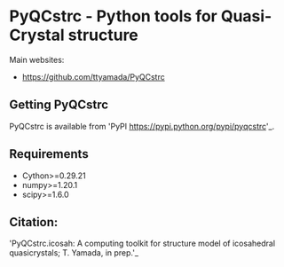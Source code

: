 PyQCstrc - Python tools for Quasi-Crystal structure
===================================================

Main websites:

 * https://github.com/ttyamada/PyQCstrc


Getting PyQCstrc
-------------

PyQCstrc is available from 'PyPI <https://pypi.python.org/pypi/pyqcstrc>'_.

Requirements
-------------

- Cython>=0.29.21
- numpy>=1.20.1
- scipy>=1.6.0

Citation:
---------

'PyQCstrc.icosah: A computing toolkit for structure model of icosahedral quasicrystals; T. Yamada, in prep.'_

